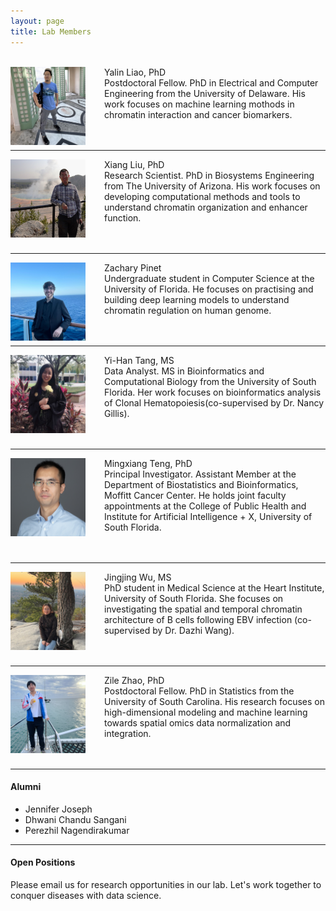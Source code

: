 ```yaml
---
layout: page
title: Lab Members
---
```



<br>
<img style="float:left;margin: 0 30px 0 0;width:120px;height:125px;"
src="/assets/themes/twitter/bootstrap/img/yalinliao.jpg">
Yalin Liao, PhD<br>
Postdoctoral Fellow. PhD in Electrical and Computer Engineering from
the University of Delaware. His work focuses on machine learning
mothods in chromatin interaction and cancer biomarkers.<br><br><br>

---

<img style="float:left;margin: 0 30px 0 0;width:120px;height:125px;"
src="/assets/themes/twitter/bootstrap/img/xiangliu.jpg">
Xiang Liu, PhD<br>
Research Scientist. PhD in Biosystems Engineering from The University of
Arizona. His work focuses on developing computational methods and
tools to understand chromatin organization and enhancer function.<br><br><br>

---

<img style="float:left;margin: 0 30px 0 0;width:120px;height:125px;"
src="/assets/themes/twitter/bootstrap/img/zachpinet.jpg">
Zachary Pinet <br>
Undergraduate student in Computer Science at the University of
Florida. He focuses on practising and building deep learning models to
understand chromatin regulation on human genome.<br><br><br>

---

<img style="float:left;margin: 0 30px 0 0;width:120px;height:125px;"
src="/assets/themes/twitter/bootstrap/img/yihantang.jpg"> 
Yi-Han Tang, MS <br>
Data Analyst. MS in Bioinformatics and Computational Biology from the
University of South Florida. Her work focuses on bioinformatics
analysis of Clonal Hematopoiesis(co-supervised by Dr. Nancy Gillis).<br><br><br>

---

<img style="float:left;margin: 0 30px 0 0;width:120px;height:125px;"
src="/assets/themes/twitter/bootstrap/img/mt.jpg"> 
Mingxiang Teng, PhD <br>
Principal Investigator. Assistant Member at the Department of
Biostatistics and Bioinformatics, Moffitt Cancer Center. He holds
joint faculty appointments at the College of Public Health and
Institute for Artificial Intelligence + X, University of South Florida.<br><br><br>

---

<img style="float:left;margin: 0 30px 0 0;width:120px;height:125px;"
src="/assets/themes/twitter/bootstrap/img/jingjingwu.jpg"> 
Jingjing Wu, MS <br>
PhD student in Medical Science at the Heart Institute, University of
South Florida. She focuses on investigating the spatial and temporal chromatin
architecture of B cells following EBV infection (co-supervised by
Dr. Dazhi Wang). <br><br><br>

---

<img style="float:left;margin: 0 30px 0 0;width:120px;height:125px;"
src="/assets/themes/twitter/bootstrap/img/zilezhao.jpg"> 
Zile Zhao, PhD <br>
Postdoctoral Fellow. PhD in Statistics from the University of South
Carolina. His research focuses on high-dimensional modeling and
machine learning towards spatial omics data normalization and integration. <br><br><br>

---

#### Alumni

- Jennifer Joseph
- Dhwani Chandu Sangani
- Perezhil Nagendirakumar

---

#### Open Positions

Please email us for research opportunities in our lab. Let's work
together to conquer diseases with data science.
